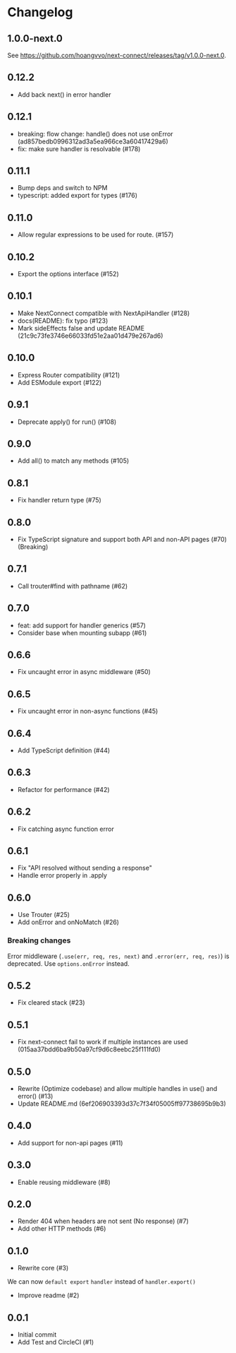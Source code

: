 # Changelog

## 1.0.0-next.0

See https://github.com/hoangvvo/next-connect/releases/tag/v1.0.0-next.0.

## 0.12.2

- Add back next() in error handler

## 0.12.1

- breaking: flow change: handle() does not use onError (ad857bedb0996312ad3a5ea966ce3a60417429a6)
- fix: make sure handler is resolvable (#178)

## 0.11.1

- Bump deps and switch to NPM
- typescript: added export for types (#176)

## 0.11.0

- Allow regular expressions to be used for route. (#157)

## 0.10.2

- Export the options interface (#152)

## 0.10.1

- Make NextConnect compatible with NextApiHandler (#128)
- docs(README): fix typo (#123)
- Mark sideEffects false and update README (21c9c73fe3746e66033fd51e2aa01d479e267ad6)

## 0.10.0

- Express Router compatibility (#121)
- Add ESModule export (#122)

## 0.9.1

- Deprecate apply() for run() (#108)

## 0.9.0

- Add all() to match any methods (#105)

## 0.8.1

- Fix handler return type (#75)

## 0.8.0

- Fix TypeScript signature and support both API and non-API pages (#70) (Breaking)

## 0.7.1

- Call trouter#find with pathname (#62)

## 0.7.0

- feat: add support for handler generics (#57)
- Consider base when mounting subapp (#61)

## 0.6.6

- Fix uncaught error in async middleware (#50)

## 0.6.5

- Fix uncaught error in non-async functions (#45)

## 0.6.4

- Add TypeScript definition (#44)

## 0.6.3

- Refactor for performance (#42)

## 0.6.2

- Fix catching async function error

## 0.6.1

- Fix "API resolved without sending a response"
- Handle error properly in .apply

## 0.6.0

- Use Trouter (#25)
- Add onError and onNoMatch (#26)

### Breaking changes

Error middleware (`.use(err, req, res, next)` and `.error(err, req, res)`) is deprecated. Use `options.onError` instead.

## 0.5.2

- Fix cleared stack (#23)

## 0.5.1

- Fix next-connect fail to work if multiple instances are used (015aa37bdd6ba9b50a97cf9d6c8eebc25f111fd0)

## 0.5.0

- Rewrite (Optimize codebase) and allow multiple handles in use() and error() (#13)
- Update README.md (6ef206903393d37c7f34f05005ff97738695b9b3)

## 0.4.0

- Add support for non-api pages (#11)

## 0.3.0

- Enable reusing middleware (#8)

## 0.2.0

- Render 404 when headers are not sent (No response) (#7)
- Add other HTTP methods (#6)

## 0.1.0

- Rewrite core (#3)

We can now `default export` `handler` instead of `handler.export()`

- Improve readme (#2)

## 0.0.1

- Initial commit
- Add Test and CircleCI (#1)
